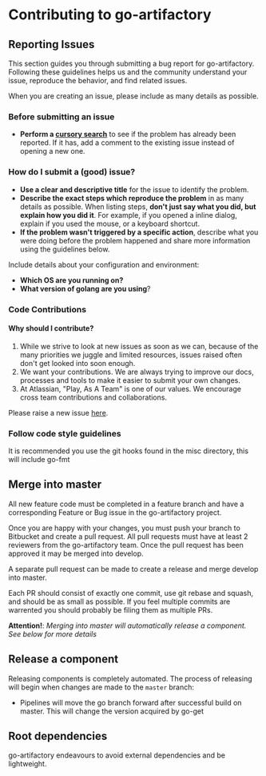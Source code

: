 # Contributing to go-artifactory

## Reporting Issues

This section guides you through submitting a bug report for go-artifactory. Following these guidelines helps us and the community understand your issue, reproduce the behavior, and find related issues.

When you are creating an issue, please include as many details as possible.

### Before submitting an issue

* **Perform a [cursory search][IssueTracker]** to see if the problem has already been reported. If it has, add a comment to the existing issue instead of opening a new one.

### How do I submit a (good) issue?

* **Use a clear and descriptive title** for the issue to identify the problem.
* **Describe the exact steps which reproduce the problem** in as many details as possible. When listing steps, **don't just say what you did, but explain how you did it**. For example, if you opened a inline dialog, explain if you used the mouse, or a keyboard shortcut.
* **If the problem wasn't triggered by a specific action**, describe what you were doing before the problem happened and share more information using the guidelines below.

Include details about your configuration and environment:

* **Which OS are you running on?**
* **What version of golang are you using**?

### Code Contributions

#### Why should I contribute?

1. While we strive to look at new issues as soon as we can, because of the many priorities we juggle and limited resources, issues raised often don't get looked into soon enough.
2. We want your contributions. We are always trying to improve our docs, processes and tools to make it easier to submit your own changes.
3. At Atlassian, "Play, As A Team" is one of our values. We encourage cross team contributions and collaborations.

Please raise a new issue [here][IssueTracker].

### Follow code style guidelines

It is recommended you use the git hooks found in the misc directory, this will include go-fmt

## Merge into master
All new feature code must be completed in a feature branch and have a corresponding Feature or Bug issue in the go-artifactory project.

Once you are happy with your changes, you must push your branch to Bitbucket and create a pull request. All pull requests must have at least 2 reviewers from the go-artifactory team. Once the pull request has been approved it may be merged into develop.

A separate pull request can be made to create a release and merge develop into master.

Each PR should consist of exactly one commit, use git rebase and squash, and should be as small as possible. If you feel multiple commits are warrented you should probably be filing them as multiple PRs.

**Attention!**: *Merging into master will automatically release a component. See below for more details*

## Release a component
Releasing components is completely automated. The process of releasing will begin when changes are made to the `master` branch:

* Pipelines will move the go branch forward after successful build on master. This will change the version acquired by go-get

## Root dependencies

go-artifactory endeavours to avoid external dependencies and be lightweight.

[IssueTracker]: https://github.com/susannamartinelli/go-artifactory/issues